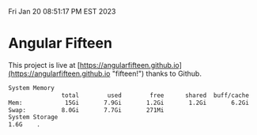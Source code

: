 Fri Jan 20 08:51:17 PM EST 2023

# Angular Fifteen


This project is live at [https://angularfifteen.github.io](https://angularfifteen.github.io "fifteen!") thanks to Github.

```bash
System Memory
               total        used        free      shared  buff/cache   available
Mem:            15Gi       7.9Gi       1.2Gi       1.2Gi       6.2Gi       5.8Gi
Swap:          8.0Gi       7.7Gi       271Mi
System Storage
1.6G	.
